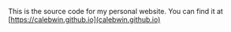This is the source code for my personal website.
You can find it at [https://calebwin.github.io](calebwin.github.io)
